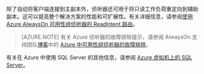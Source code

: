 除了自动将客户端连接到主副本外，侦听器还可用于将只读工作负荷重定向到辅助副本。这可以提高整个解决方案的性能和可扩展性。有关详细信息，请参阅[使用 Azure AlwaysOn 可用性组侦听器的 ReadIntent 路由](http://blogs.msdn.com/b/alwaysonpro/archive/2014/03/31/use-readintent-routing-with-azure-alwayson-availability-group-listener.aspx)。

>[AZURE.NOTE] 有关 Azure 侦听器的故障排除提示，请参阅 AlwaysOn 支持团队[博客](http://blogs.msdn.com/b/alwaysonpro/)中的 [Azure 中可用性组侦听器的故障排除](http://blogs.msdn.com/b/alwaysonpro/archive/2016/02/01/troubleshooting-availability-group-listener-in-azure.aspx)。

有关在 Azure 中使用 SQL Server 的其他信息，请参阅 [Azure 虚拟机上的 SQL Server](/documentation/articles/virtual-machines-windows-sql-server-iaas-overview/)。

<!---HONumber=Mooncake_0314_2016-->
